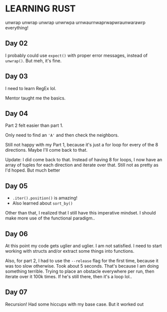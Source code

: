# LEARNING RUST

unwrap unwrap unwrap unwrwpa urnwaurnwaprwapwraunwarawrp everything!

## Day 02

I probably could use `expect()` with proper error messages, instead of `unwrap()`. But meh, it's fine.


## Day 03

I need to learn RegEx lol.

Mentor taught me the basics.


## Day 04

Part 2 felt easier than part 1. 

Only need to find an `'A'` and then check the neighbors. 

Still not happy with my Part 1, because it's just a for loop for every of the 8 directions. Maybe I'll come back to that.

Update: I did come back to that. Instead of having 8 for loops, I now have an array of tuples for each direction and iterate over that. Still not as pretty as I'd hoped. But much better


## Day 05

- `.iter().position()` is amazing!
- Also learned about `sort_by()`

Other than that, I realized that I still have this imperative mindset. I should make more use of the functional paradigm..

## Day 06

At this point my code gets uglier and uglier. I am not satisfied. I need to start working with structs and/or extract some things into functions.

Also, for part 2, I had to use the `--release` flag for the first time, because it was too slow otherwise. Took about 5 seconds. That's because I am doing something terrible. Trying to place an obstacle everywhere per run, then iterate over it 100k times. If he's still there, then it's a loop lol..

## Day 07

Recursion! Had some hiccups with my base case. But it worked out
